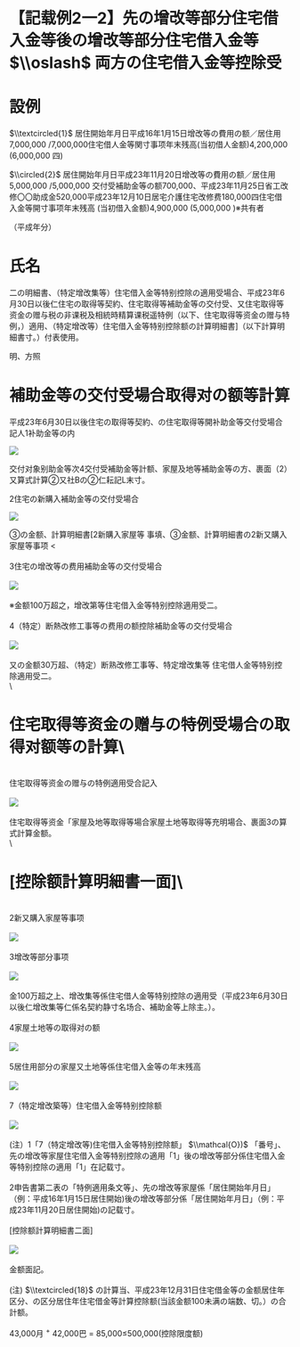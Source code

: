 # 【記载例2一2】先の增改等部分住宅借入金等後の增改等部分住宅借入金等 $\\oslash$ 両方の住宅借入金等控除受

# 設例

$\\textcircled{1}$ 居住開始年月日平成16年1月15日增改等の費用の额／居住用7,000,000 /7,000,000住宅借人金等関寸事项年末残高(当初借人金额)4,200,000 (6,000,000 四)

$\\circled{2}$ 居住開始年月日平成23年11月20日增改等の費用の额／居住用 5,000,000 /5,000,000 交付受補助金等の额700,000、平成23年11月25日省工改修〇〇助成金520,000平成23年12月10日居宅介護住宅改修费180,000四住宅借入金等開寸事项年末残高 (当初借入金额)4,900,000 (5,000,000 )※共有者

（平成年分）

# 氏名

二の明細書、（特定增改集等）住宅借入金等特别控除の適用受場合、平成23年6月30日以後仁住宅の取得等契約、住宅取得等補助金等の交付受、又住宅取得等资金の赠与税の非课税及相統時精算课税遥特例（以下、住宅取得等资金の赠与特例，）適用、（特定增改等）住宅借入金等特别控除额の計算明細書\]（以下計算明細書寸。）付表使用。

明、方照

# 補助金等の交付受場合取得对の额等計算

平成23年6月30日以後住宅の取得等契約、の住宅取得等開补助金等交付受場合記人1补助金等の内

![](https://www.nta.go.jp/tmp/b2278e99-37dc-40a3-9503-c557794a3f1e/images/33e9fe5e80649020a3279196a1cdafff15cb292d9708a778f7d30a1d27ef5927.jpg)

交付对象别助金等次4交付受補助金等計额、家屋及地等補助金等の方、裹面（2）又算式計算②又社Bの②仁耘記L末寸。

2住宅の新購入補助金等の交付受場合

![](https://www.nta.go.jp/tmp/b2278e99-37dc-40a3-9503-c557794a3f1e/images/2d2b799e2d6c0f14b7edcd64f12a401fc9b8626e6ce4c13a0864038c9a6930c6.jpg)

③の金额、計算明細書\[2新購入家屋等 事填、③金额、計算明細書の2新又購入家屋等事项 <\
\
3住宅の增改等の费用補助金等の交付受場合\
\
![](https://www.nta.go.jp/tmp/b2278e99-37dc-40a3-9503-c557794a3f1e/images/6e55d9b92ad60ebd3ba698920b54319e17c59a8ac2292769757f3053dc108ac4.jpg)\
\
※金额100万超之，增改第等住宅借入金等特别控除適用受二。\
\
4（特定）断熱改修工事等の费用の额控除補助金等の交付受場合\
\
![](https://www.nta.go.jp/tmp/b2278e99-37dc-40a3-9503-c557794a3f1e/images/4ddf0dafd14aa62ebaa3c7efc7f27411ad30d1e62bb56075437688307a6f2718.jpg)\
\
又の金额30万超、（特定）断熟改修工事等、特定增改集等 住宅借人金等特别控除適用受二。\
\
# 住宅取得等资金の赠与の特例受場合の取得对额等の計算\
\
住宅取得等资金の赠与の特例適用受合記入\
\
![](https://www.nta.go.jp/tmp/b2278e99-37dc-40a3-9503-c557794a3f1e/images/4767fd2a81f4f563f77b0c317d4d2a3e7a37db71255ab30cbef6df17adf510ad.jpg)\
\
住宅取得等资金「家屋及地等取得等場合家屋土地等取得等充明場合、裹面3の算式計算金额。\
\
# \[控除额計算明細書一面\]\
\
2新又購入家屋等事项\
\
![](https://www.nta.go.jp/tmp/b2278e99-37dc-40a3-9503-c557794a3f1e/images/44f5b759d45e35ebcc86b502b25fb43b2cbe5ffa9625eddbc593d4953e12c638.jpg)\
\
3增改等部分事项\
\
![](https://www.nta.go.jp/tmp/b2278e99-37dc-40a3-9503-c557794a3f1e/images/d940d16d9bf02f630ff864a24d8c04f1a442c8fc59e6936fc3eefea1b7d4f822.jpg)\
\
金100万超之上、增改集等係住宅借人金等特别控除の適用受（平成23年6月30日以後仁增改集等仁係名契約静寸名场合、補助金等上除主。）。\
\
4家屋土地等の取得对の额\
\
![](https://www.nta.go.jp/tmp/b2278e99-37dc-40a3-9503-c557794a3f1e/images/838b4207365df1ac8635d833e718c6f11be0ebb72c4bd59120574df269f0de95.jpg)\
\
5居住用部分の家屋又土地等係住宅借入金等の年末残高\
\
![](https://www.nta.go.jp/tmp/b2278e99-37dc-40a3-9503-c557794a3f1e/images/7bfa8c28eacd94d8db6cfb8f784d0868b77283fd8e207b115622a06632371aca.jpg)\
\
7（特定增改築等）住宅借入金等特别控除额\
\
![](https://www.nta.go.jp/tmp/b2278e99-37dc-40a3-9503-c557794a3f1e/images/960c63b531d69f5ef2f21e9ca8e09e80a9d2f7f872a4cbab168965daf2638924.jpg)\
\
(注）1「7（特定增改等)住宅借入金等特别控除额」 $\\mathcal{O})$ 「番号」、先の增改等家屋住宅借入金等特别控除の適用「1」後の增改等部分係住宅借入金等特别控除の適用「1」在記载寸。\
\
2申告書第二表の「特例適用条文等」、先の增改等家屋係「居住開始年月日」（例：平成16年1月15日居住開始)後の增改等部分係「居住開始年月日」（例：平成23年11月20日居住開始)の記载寸。\
\
\[控除额計算明細書二面\]\
\
![](https://www.nta.go.jp/tmp/b2278e99-37dc-40a3-9503-c557794a3f1e/images/f5dd0f42b66d597fc0351e3417c81d67d167b8ccbdeab6439265c5b844b87577.jpg)\
\
金额面記。\
\
(注) $\\textcircled{18}$ の計算当、平成23年12月31日住宅借金等の金额居住年区分、の区分居住年住宅借金等計算控除额(当該金额100未满の端数、切。）の合計额。\
\
43,000月 $^+$ 42,000巴 $=$ 85,000≤500,000(控除限度额)